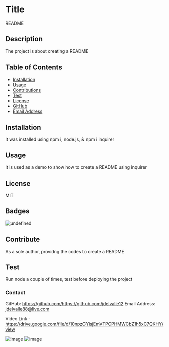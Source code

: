 # Title

README


## Description

The project is about creating a README


## Table of Contents


* [Installation](#installation)
* [Usage](#usage)
* [Contributions](#contributions)
* [Test](#tests)
* [License](#license)
* [GitHub](#github)
* [Email Address](#emailaddress)

## Installation

It was installed using npm i, node.js, & npm i inquirer


## Usage

It is used as a demo to show how to create a README using inquirer


## License

MIT


## Badges

![undefined](https://img.shields.io/github/license/top/https://github.com/jdelvalle12/undefined)

## Contribute

As a sole author, providng the codes to create a README
 

## Test

Run node a couple of times, test before deploying the project


### Contact

GitHub: https://github.com/https://github.com/jdelvalle12
Email Address: jdelvalle88@live.com


Video Link - https://drive.google.com/file/d/10npzCYisjEmVTPCPHMWCbZ1h5xC7QKHY/view

![image](https://user-images.githubusercontent.com/104731082/220239910-422395a2-3af9-40f3-b738-d36c625597f1.png)
![image](https://user-images.githubusercontent.com/104731082/220240019-75b13d51-9692-46e7-9bf6-1b2ea67b7862.png)


